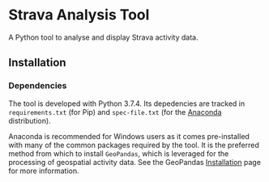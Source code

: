 # Strava Analysis Tool
A Python tool to analyse and display Strava activity data.

## Installation

### Dependencies
The tool is developed with Python 3.7.4. Its depedencies are tracked in ```requirements.txt``` (for Pip) and ```spec-file.txt``` (for the [Anaconda](https://www.anaconda.com/distribution/) distribution).

Anaconda is recommended for Windows users as it comes pre-installed with many of the common packages required by the tool. It is the preferred method from which to install ```GeoPandas```, which is leveraged for the processing of geospatial activity data. See the GeoPandas [Installation](http://geopandas.org/install.html) page for more information.
